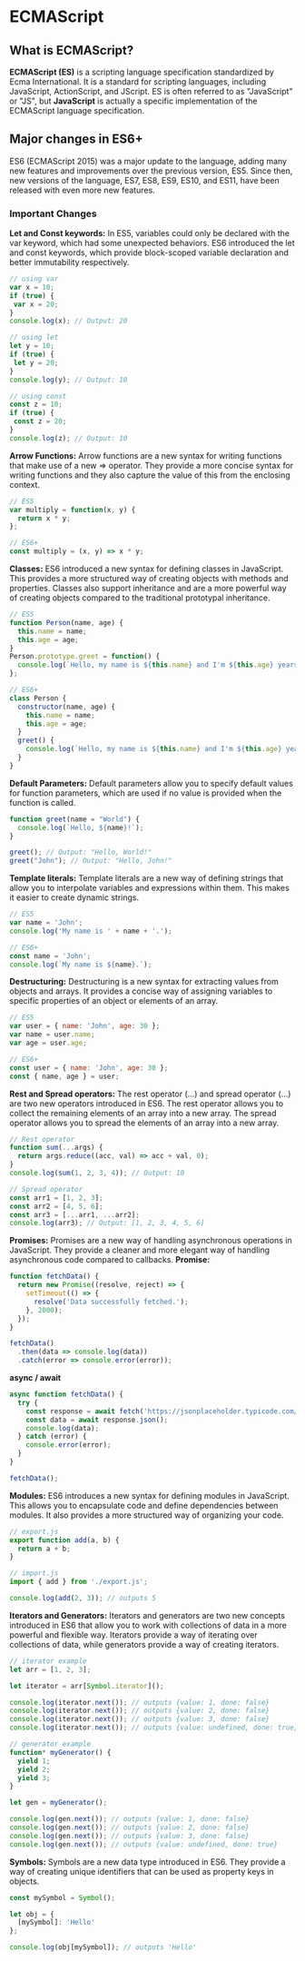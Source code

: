 # ECMAScript

## What is ECMAScript?

**ECMAScript (ES)** is a scripting language specification standardized by Ecma International. 
It is a standard for scripting languages, including JavaScript, ActionScript, and JScript. 
ES is often referred to as "JavaScript" or "JS", but **JavaScript** is actually a specific 
implementation of the ECMAScript language specification.  

## Major changes in ES6+

ES6 (ECMAScript 2015) was a major update to the language, adding many new features and improvements 
over the previous version, ES5. Since then, new versions of the language, ES7, ES8, ES9, ES10, and 
ES11, have been released with even more new features.

### Important Changes

 **Let and Const keywords:** In ES5, variables could only be declared with the var keyword, which had some 
 unexpected behaviors. ES6 introduced the let and const keywords, which provide block-scoped variable 
 declaration and better immutability respectively.  
 ```javascript
 // using var
var x = 10;
if (true) {
  var x = 20;
}
console.log(x); // Output: 20

// using let
let y = 10;
if (true) {
  let y = 20;
}
console.log(y); // Output: 10

// using const
const z = 10;
if (true) {
  const z = 20;
}
console.log(z); // Output: 10
```  

 **Arrow Functions:** Arrow functions are a new syntax for writing functions that make use of a new => operator. 
 They provide a more concise syntax for writing functions and they also capture the value of this from the enclosing context.  
```javascript
// ES5
var multiply = function(x, y) {
  return x * y;
};

// ES6+
const multiply = (x, y) => x * y;
```  

 **Classes:** ES6 introduced a new syntax for defining classes in JavaScript. This provides a more structured 
 way of creating objects with methods and properties. Classes also support inheritance and are a more powerful
 way of creating objects compared to the traditional prototypal inheritance.
```javascript
// ES5
function Person(name, age) {
  this.name = name;
  this.age = age;
}
Person.prototype.greet = function() {
  console.log(`Hello, my name is ${this.name} and I'm ${this.age} years old.`);
};

// ES6+
class Person {
  constructor(name, age) {
    this.name = name;
    this.age = age;
  }
  greet() {
    console.log(`Hello, my name is ${this.name} and I'm ${this.age} years old.`);
  }
}
```  

 **Default Parameters:** Default parameters allow you to specify default values for function parameters, 
 which are used if no value is provided when the function is called.
```javascript
function greet(name = "World") {
  console.log(`Hello, ${name}!`);
}

greet(); // Output: "Hello, World!"
greet("John"); // Output: "Hello, John!"
```  

 **Template literals:** Template literals are a new way of defining strings that allow you to interpolate variables 
 and expressions within them. This makes it easier to create dynamic strings.
```javascript
// ES5
var name = 'John';
console.log('My name is ' + name + '.');

// ES6+
const name = 'John';
console.log(`My name is ${name}.`);
```  

 **Destructuring:** Destructuring is a new syntax for extracting values from objects and arrays. It provides a concise
 way of assigning variables to specific properties of an object or elements of an array.
```javascript
// ES5
var user = { name: 'John', age: 30 };
var name = user.name;
var age = user.age;

// ES6+
const user = { name: 'John', age: 30 };
const { name, age } = user;
```  

 **Rest and Spread operators:** The rest operator (...) and spread operator (...) are two new operators introduced in ES6. 
 The rest operator allows you to collect the remaining elements of an array into a new array. The spread operator allows 
 you to spread the elements of an array into a new array.
```javascript
// Rest operator
function sum(...args) {
  return args.reduce((acc, val) => acc + val, 0);
}
console.log(sum(1, 2, 3, 4)); // Output: 10

// Spread operator
const arr1 = [1, 2, 3];
const arr2 = [4, 5, 6];
const arr3 = [...arr1, ...arr2];
console.log(arr3); // Output: [1, 2, 3, 4, 5, 6]
```  

 **Promises:** Promises are a new way of handling asynchronous operations in JavaScript. They provide a cleaner and more 
 elegant way of handling asynchronous code compared to callbacks.
**Promise:**
```javascript
function fetchData() {
  return new Promise((resolve, reject) => {
    setTimeout(() => {
      resolve('Data successfully fetched.');
    }, 2000);
  });
}

fetchData()
  .then(data => console.log(data))
  .catch(error => console.error(error));
```  

**async / await**
```javascript
async function fetchData() {
  try {
    const response = await fetch('https://jsonplaceholder.typicode.com/todos/1');
    const data = await response.json();
    console.log(data);
  } catch (error) {
    console.error(error);
  }
}

fetchData();
```  

 **Modules:** ES6 introduces a new syntax for defining modules in JavaScript. This allows you to encapsulate code and define 
 dependencies between modules. It also provides a more structured way of organizing your code.
```javascript
// export.js
export function add(a, b) {
  return a + b;
}

// import.js
import { add } from './export.js';

console.log(add(2, 3)); // outputs 5
```  

 **Iterators and Generators:** Iterators and generators are two new concepts introduced in ES6 that allow you to work with 
 collections of data in a more powerful and flexible way. Iterators provide a way of iterating over collections of data, 
 while generators provide a way of creating iterators.
```javascript
// iterator example
let arr = [1, 2, 3];

let iterator = arr[Symbol.iterator]();

console.log(iterator.next()); // outputs {value: 1, done: false}
console.log(iterator.next()); // outputs {value: 2, done: false}
console.log(iterator.next()); // outputs {value: 3, done: false}
console.log(iterator.next()); // outputs {value: undefined, done: true}

// generator example
function* myGenerator() {
  yield 1;
  yield 2;
  yield 3;
}

let gen = myGenerator();

console.log(gen.next()); // outputs {value: 1, done: false}
console.log(gen.next()); // outputs {value: 2, done: false}
console.log(gen.next()); // outputs {value: 3, done: false}
console.log(gen.next()); // outputs {value: undefined, done: true}
```  

 **Symbols:** Symbols are a new data type introduced in ES6. They provide a way of creating unique identifiers that can be 
 used as property keys in objects.
```javascript
const mySymbol = Symbol();

let obj = {
  [mySymbol]: 'Hello'
};

console.log(obj[mySymbol]); // outputs 'Hello'
```  
